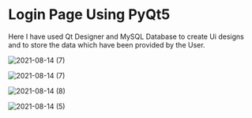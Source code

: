 # Login Page Using PyQt5
Here I have used Qt Designer and MySQL Database to create Ui designs and to store the data which have been provided by the User.

![2021-08-14 (7)](https://user-images.githubusercontent.com/85879013/129450211-d5b9c828-b034-48ad-bd05-373cf7da2f5f.png)

![2021-08-14 (7)](https://user-images.githubusercontent.com/85879013/129449991-ad100268-c2a2-4910-ab41-54ee4cd206a8.png)

![2021-08-14 (8)](https://user-images.githubusercontent.com/85879013/129450009-f1d5f281-e43a-48b7-8ec7-42183813e101.png)

![2021-08-14 (5)](https://user-images.githubusercontent.com/85879013/129450032-4b896b41-91b2-4c84-9f3d-2c9231296fde.png)
